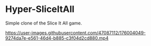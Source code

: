 # Hyper-SliceItAll

Simple clone of the Slice It All game.

https://user-images.githubusercontent.com/47087112/176004049-9274da7e-e561-46d4-b885-c3f04d2cd880.mp4
